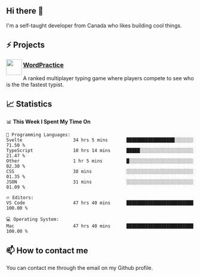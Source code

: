 <h2>Hi there 👋</h2>

<p>I'm a self-taught developer from Canada who likes building cool things.</p>

<h2>⚡ Projects</h2>

<img align="left" src="https://i.imgur.com/6RT8VFO.png" width="42" height="42" />
<h3><a target="_blank" href="https://wordpractice.io/">WordPractice</a></h3>
<p>A ranked multiplayer typing game where players compete to see who is the the fastest typist.</p>

<h2>📈 Statistics</h2>

<!--START_SECTION:waka-->
📊 **This Week I Spent My Time On** 

```text
💬 Programming Languages: 
Svelte                   34 hrs 5 mins       ██████████████████░░░░░░░   71.50 % 
TypeScript               10 hrs 14 mins      █████░░░░░░░░░░░░░░░░░░░░   21.47 % 
Other                    1 hr 5 mins         █░░░░░░░░░░░░░░░░░░░░░░░░   02.30 % 
CSS                      38 mins             ░░░░░░░░░░░░░░░░░░░░░░░░░   01.35 % 
JSON                     31 mins             ░░░░░░░░░░░░░░░░░░░░░░░░░   01.09 % 

🔥 Editors: 
VS Code                  47 hrs 40 mins      █████████████████████████   100.00 % 

💻 Operating System: 
Mac                      47 hrs 40 mins      █████████████████████████   100.00 % 
```


<!--END_SECTION:waka-->

<h2>📫 How to contact me</h2>

You can contact me through the email on my Github profile.

